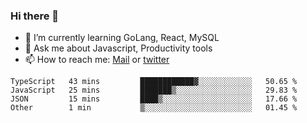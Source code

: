 ### Hi there 👋

- 🌱 I’m currently learning GoLang, React, MySQL
- 💬 Ask me about Javascript, Productivity tools 
- 📫 How to reach me: [Mail](mailto:kvaishak47@gmail.com) or [twitter](https://twitter.com/kvaish4k)

<!--START_SECTION:waka-->
```text
TypeScript   43 mins         ████████████▓░░░░░░░░░░░░   50.65 % 
JavaScript   25 mins         ███████▒░░░░░░░░░░░░░░░░░   29.83 % 
JSON         15 mins         ████▒░░░░░░░░░░░░░░░░░░░░   17.66 % 
Other        1 min           ▒░░░░░░░░░░░░░░░░░░░░░░░░   01.45 % 
```
<!--END_SECTION:waka-->
